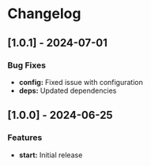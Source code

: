 # Changelog

## [1.0.1] - 2024-07-01

### Bug Fixes
* **config:** Fixed issue with configuration
* **deps:** Updated dependencies

## [1.0.0] - 2024-06-25

### Features
* **start:** Initial release
